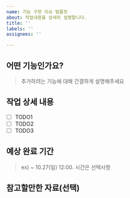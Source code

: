 ```yaml
---
name: 기능 구현 이슈 템플릿
about: 작업내용을 상세히 설명합니다.
title: ''
labels: ''
assignees: ''

---
```


## 어떤 기능인가요?

> 추가하려는 기능에 대해 간결하게 설명해주세요

## 작업 상세 내용

- [ ] TODO1
- [ ] TODO2
- [ ] TODO3

## 예상 완료 기간
> ex) ~ 10.27(일) 12:00. 시간은 선택사항

## 참고할만한 자료(선택)
